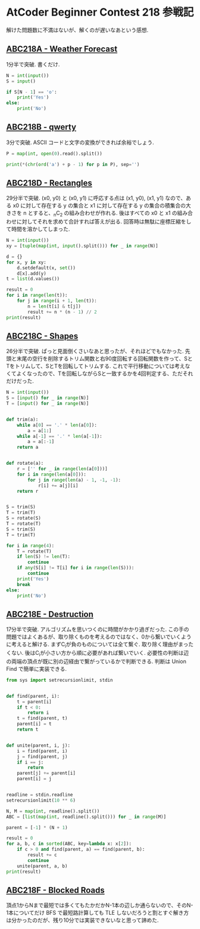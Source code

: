 # AtCoder Beginner Contest 218 参戦記

解けた問題数に不満はないが、解くのが遅いなあという感想.

## [ABC218A - Weather Forecast](https://atcoder.jp/contests/abc218/tasks/abc218_a)

1分半で突破. 書くだけ.

```python
N = int(input())
S = input()

if S[N - 1] == 'o':
    print('Yes')
else:
    print('No')
```

## [ABC218B - qwerty](https://atcoder.jp/contests/abc218/tasks/abc218_b)

3分で突破. ASCII コードと文字の変換ができれば余裕でしょう.

```python
P = map(int, open(0).read().split())

print(*(chr(ord('a') + p - 1) for p in P), sep='')
```

## [ABC218D - Rectangles](https://atcoder.jp/contests/abc218/tasks/abc218_d)

29分半で突破. (x0, y0) と (x0, y1) に呼応する点は (x1, y0), (x1, y1) なので、ある x0 に対して存在する y の集合と x1 に対して存在する y の集合の積集合の大きさを n とすると、<sub>n</sub>C<sub>2</sub> の組み合わせが作れる. 後はすべての x0 と x1 の組み合わせに対してそれを求めて合計すれば答えが出る. 回答時は無駄に座標圧縮をして時間を溶かしてしまった.

```python
N = int(input())
xy = [tuple(map(int, input().split())) for _ in range(N)]

d = {}
for x, y in xy:
    d.setdefault(x, set())
    d[x].add(y)
t = list(d.values())

result = 0
for i in range(len(t)):
    for j in range(i + 1, len(t)):
        n = len(t[i] & t[j])
        result += n * (n - 1) // 2
print(result)
```

## [ABC218C - Shapes](https://atcoder.jp/contests/abc218/tasks/abc218_c)

26分半で突破. ぱっと見面倒くさいなあと思ったが、それほどでもなかった. 先頭と末尾の空行を削除するトリム関数と右90度回転する回転関数を作って、SとTをトリムして、SとTを回転してトリムする. これで平行移動については考えなくてよくなったので、Tを回転しながらSと一致するかを4回判定する、ただそれだけだった.

```python
N = int(input())
S = [input() for _ in range(N)]
T = [input() for _ in range(N)]


def trim(a):
    while a[0] == '.' * len(a[0]):
        a = a[1:]
    while a[-1] == '.' * len(a[-1]):
        a = a[:-1]
    return a


def rotate(a):
    r = ['' for _ in range(len(a[0]))]
    for i in range(len(a[0])):
        for j in range(len(a) - 1, -1, -1):
            r[i] += a[j][i]
    return r


S = trim(S)
T = trim(T)
S = rotate(S)
T = rotate(T)
S = trim(S)
T = trim(T)

for i in range(4):
    T = rotate(T)
    if len(S) != len(T):
        continue
    if any(S[i] != T[i] for i in range(len(S))):
        continue
    print('Yes')
    break
else:
    print('No')
```

## [ABC218E - Destruction](https://atcoder.jp/contests/abc218/tasks/abc218_e)

17分半で突破. アルゴリズムを思いつくのに時間がかかり過ぎだった. この手の問題ではよくあるが、取り除くものを考えるのではなく、0から繋いでいくように考えると解ける. まずC<sub>i</sub>が負のものについては全て繋ぐ. 取り除く理由がまったくない. 後はC<sub>i</sub>が小さい方から順に必要があれば繋いでいく. 必要性の判断は辺の両端の頂点が既に別の辺経由で繋がっているかで判断できる. 判断は Union Find で簡単に実装できる.

```python
from sys import setrecursionlimit, stdin


def find(parent, i):
    t = parent[i]
    if t < 0:
        return i
    t = find(parent, t)
    parent[i] = t
    return t


def unite(parent, i, j):
    i = find(parent, i)
    j = find(parent, j)
    if i == j:
        return
    parent[j] += parent[i]
    parent[i] = j


readline = stdin.readline
setrecursionlimit(10 ** 6)

N, M = map(int, readline().split())
ABC = [list(map(int, readline().split())) for _ in range(M)]

parent = [-1] * (N + 1)

result = 0
for a, b, c in sorted(ABC, key=lambda x: x[2]):
    if c > 0 and find(parent, a) == find(parent, b):
        result += c
        continue
    unite(parent, a, b)
print(result)
```

## [ABC218F - Blocked Roads](https://atcoder.jp/contests/abc218/tasks/abc218_f)

頂点1からNまで最短では多くてもたかだかN-1本の辺しか通らないので、そのN-1本についてだけ BFS で最短路計算しても TLE しないだろうと割とすぐ解き方は分かったのだが、残り10分では実装できないなと思って諦めた.
